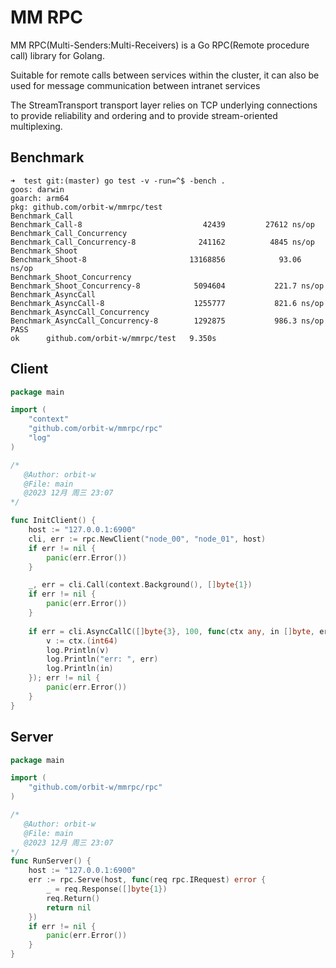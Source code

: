 # MM RPC
MM RPC(Multi-Senders:Multi-Receivers) is a Go RPC(Remote procedure call) library for Golang.

Suitable for remote calls between services within the cluster,
it can also be used for message communication between intranet services

The StreamTransport transport layer relies on TCP underlying connections to provide reliability and ordering
and to provide stream-oriented multiplexing.

## Benchmark
```
➜  test git:(master) go test -v -run=^$ -bench .
goos: darwin
goarch: arm64
pkg: github.com/orbit-w/mmrpc/test
Benchmark_Call
Benchmark_Call-8                    	   42439	     27612 ns/op
Benchmark_Call_Concurrency
Benchmark_Call_Concurrency-8        	  241162	      4845 ns/op
Benchmark_Shoot
Benchmark_Shoot-8                   	13168856	        93.06 ns/op
Benchmark_Shoot_Concurrency
Benchmark_Shoot_Concurrency-8       	 5094604	       221.7 ns/op
Benchmark_AsyncCall
Benchmark_AsyncCall-8               	 1255777	       821.6 ns/op
Benchmark_AsyncCall_Concurrency
Benchmark_AsyncCall_Concurrency-8   	 1292875	       986.3 ns/op
PASS
ok  	github.com/orbit-w/mmrpc/test	9.350s

```

## Client
```go
package main

import (
	"context"
	"github.com/orbit-w/mmrpc/rpc"
	"log"
)

/*
   @Author: orbit-w
   @File: main
   @2023 12月 周三 23:07
*/

func InitClient() {
	host := "127.0.0.1:6900"
	cli, err := rpc.NewClient("node_00", "node_01", host)
	if err != nil {
		panic(err.Error())
	}

	_, err = cli.Call(context.Background(), []byte{1})
	if err != nil {
		panic(err.Error())
	}
	
	if err = cli.AsyncCallC([]byte{3}, 100, func(ctx any, in []byte, err error) error {
		v := ctx.(int64)
		log.Println(v)
		log.Println("err: ", err)
		log.Println(in)
	}); err != nil {
		panic(err.Error())
	}
}

```

## Server
```go
package main

import (
	"github.com/orbit-w/mmrpc/rpc"
)

/*
   @Author: orbit-w
   @File: main
   @2023 12月 周三 23:07
*/
func RunServer() {
	host := "127.0.0.1:6900"
	err := rpc.Serve(host, func(req rpc.IRequest) error {
		_ = req.Response([]byte{1})
		req.Return()
		return nil
	})
	if err != nil {
		panic(err.Error())
	}
}
```